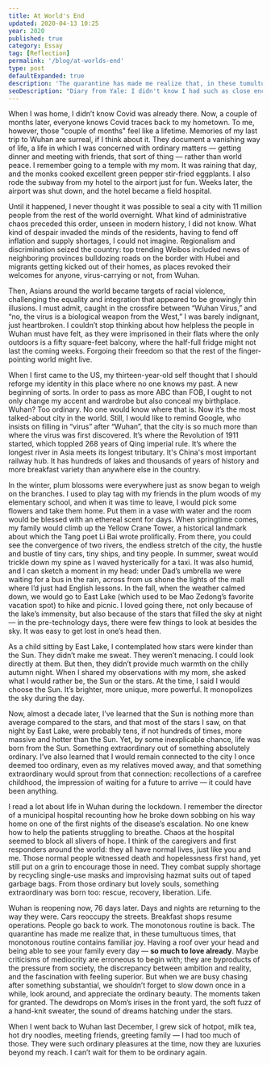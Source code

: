 ```yaml
---
title: At World's End
updated: 2020-04-13 10:25
year: 2020
published: true
category: Essay
tag: [Reflection]
permalink: '/blog/at-worlds-end'
type: post
defaultExpanded: true
description: 'The quarantine has made me realize that, in these tumultuous times, that monotonous routine contains familiar joy. Having a roof over your head and being able to see your family every day — so much to love already.'
seoDescription: "Diary from Yale: I didn't know I had such as close encounter with Covid in China, in Wuhan, in my hometown. The pain that the people there bore during the initial days of the lockdown, I cannot imagine. But I think about my childhood, my memories, the sun and stars by East Lake. And how fortunate we were to have a life that was once deemed too ordinary. Now I want those ordinary pleasures back. "
---
```


When I was home, I didn’t know Covid was already there. Now, a couple of months later, everyone knows Covid traces back to my hometown. To me, however, those "couple of months" feel like a lifetime. Memories of my last trip to Wuhan are surreal, if I think about it. They document a vanishing way of life, a life in which I was concerned with ordinary matters — getting dinner and meeting with friends, that sort of thing — rather than world peace. I remember going to a temple with my mom. It was raining that day, and the monks cooked excellent green pepper stir-fried eggplants. I also rode the subway from my hotel to the airport just for fun. Weeks later, the airport was shut down, and the hotel became a field hospital.

Until it happened, I never thought it was possible to seal a city with 11 million people from the rest of the world overnight. What kind of administrative chaos preceded this order, unseen in modern history, I did not know. What kind of despair invaded the minds of the residents, having to fend off inflation and supply shortages, I could not imagine. Regionalism and discrimination seized the country: top trending Weibos included news of neighboring provinces bulldozing roads on the border with Hubei and migrants getting kicked out of their homes, as places revoked their welcomes for anyone, virus-carrying or not, from Wuhan.

Then, Asians around the world became targets of racial violence, challenging the equality and integration that appeared to be growingly thin illusions. I must admit, caught in the crossfire between “Wuhan Virus,” and “no, the virus is a biological weapon from the West,” I was barely indignant, just heartbroken. I couldn’t stop thinking about how helpless the people in Wuhan must have felt, as they were imprisoned in their flats where the only outdoors is a fifty square-feet balcony, where the half-full fridge might not last the coming weeks. Forgoing their freedom so that the rest of the finger-pointing world might live.

When I first came to the US, my thirteen-year-old self thought that I should reforge my identity in this place where no one knows my past. A new beginning of sorts. In order to pass as more ABC than FOB, I ought to not only change my accent and wardrobe but also conceal my birthplace. Wuhan? Too ordinary. No one would know where that is. Now it’s the most talked-about city in the world. Still, I would like to remind Google, who insists on filling in “virus” after “Wuhan”, that the city is so much more than where the virus was first discovered. It’s where the Revolution of 1911 started, which toppled 268 years of Qing imperial rule. It’s where the longest river in Asia meets its longest tributary. It's China's most important railway hub. It has hundreds of lakes and thousands of years of history and more breakfast variety than anywhere else in the country.

In the winter, plum blossoms were everywhere just as snow began to weigh on the branches. I used to play tag with my friends in the plum woods of my elementary school, and when it was time to leave, I would pick some flowers and take them home. Put them in a vase with water and the room would be blessed with an ethereal scent for days. When springtime comes, my family would climb up the Yellow Crane Tower, a historical landmark about which the Tang poet Li Bai wrote prolifically. From there, you could see the convergence of two rivers, the endless stretch of the city, the hustle and bustle of tiny cars, tiny ships, and tiny people. In summer, sweat would trickle down my spine as I waved hysterically for a taxi. It was also humid, and I can sketch a moment in my head: under Dad’s umbrella we were waiting for a bus in the rain, across from us shone the lights of the mall where I’d just had English lessons. In the fall, when the weather calmed down, we would go to East Lake (which used to be Mao Zedong’s favorite vacation spot) to hike and picnic. I loved going there, not only because of the lake’s immensity, but also because of the stars that filled the sky at night — in the pre-technology days, there were few things to look at besides the sky. It was easy to get lost in one’s head then.

As a child sitting by East Lake, I contemplated how stars were kinder than the Sun. They didn’t make me sweat. They weren’t menacing. I could look directly at them. But then, they didn’t provide much warmth on the chilly autumn night. When I shared my observations with my mom, she asked what I would rather be, the Sun or the stars. At the time, I said I would choose the Sun. It’s brighter, more unique, more powerful. It monopolizes the sky during the day.

Now, almost a decade later, I’ve learned that the Sun is nothing more than average compared to the stars, and that most of the stars I saw, on that night by East Lake, were probably tens, if not hundreds of times, more massive and hotter than the Sun. Yet, by some inexplicable chance, life was born from the Sun. Something extraordinary out of something absolutely ordinary. I’ve also learned that I would remain connected to the city I once deemed too ordinary, even as my relatives moved away, and that something extraordinary would sprout from that connection: recollections of a carefree childhood, the impression of waiting for a future to arrive — it could have been anything.

I read a lot about life in Wuhan during the lockdown. I remember the director of a municipal hospital recounting how he broke down sobbing on his way home on one of the first nights of the disease’s escalation. No one knew how to help the patients struggling to breathe. Chaos at the hospital seemed to block all slivers of hope. I think of the caregivers and first responders around the world: they all have normal lives, just like you and me. Those normal people witnessed death and hopelessness first hand, yet still put on a grin to encourage those in need. They combat supply shortage by recycling single-use masks and improvising hazmat suits out of taped garbage bags. From those ordinary but lovely souls, something extraordinary was born too: rescue, recovery, liberation. Life.

Wuhan is reopening now, 76 days later. Days and nights are returning to the way they were. Cars reoccupy the streets. Breakfast shops resume operations. People go back to work. The monotonous routine is back. The quarantine has made me realize that, in these tumultuous times, that monotonous routine contains familiar joy. Having a roof over your head and being able to see your family every day — **so much to love already**. Maybe criticisms of mediocrity are erroneous to begin with; they are byproducts of the pressure from society, the discrepancy between ambition and reality, and the fascination with feeling superior. But when we are busy chasing after something substantial, we shouldn’t forget to slow down once in a while, look around, and appreciate the ordinary beauty. The moments taken for granted. The dewdrops on Mom’s irises in the front yard, the soft fuzz of a hand-knit sweater, the sound of dreams hatching under the stars.

When I went back to Wuhan last December, I grew sick of hotpot, milk tea, hot dry noodles, meeting friends, greeting family — I had too much of those. They were such ordinary pleasures at the time, now they are luxuries beyond my reach. I can’t wait for them to be ordinary again.
